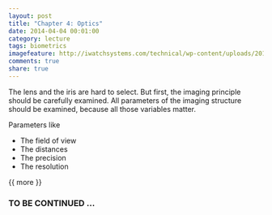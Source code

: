 ```yaml
---
layout: post
title: "Chapter 4: Optics"
date: 2014-04-04 00:01:00
category: lecture
tags: biometrics
imagefeature: http://iwatchsystems.com/technical/wp-content/uploads/2011/01/biometric-systems.jpg
comments: true
share: true
---
```


The lens and the iris are hard to select. But first, the imaging principle should be carefully examined.
All parameters of the imaging structure should be examined, because all those variables matter.

Parameters like

+ The field of view
+ The distances
+ The precision
+ The resolution

{{ more }}

### TO BE CONTINUED ... ###